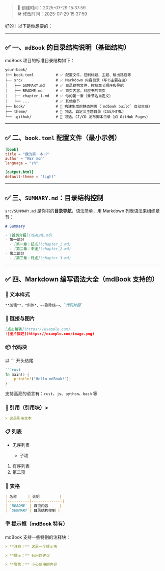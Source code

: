 <!-- timestamp inserted -->
> 📄 创建时间：2025-07-29 15:37:59  
> 🛠️ 修改时间：2025-07-29 15:37:59

好的！以下是你想要的：

---

## ✅ 一、`mdBook` 的目录结构说明（基础结构）

mdBook 项目的标准目录结构如下：

```
your-book/
├── book.toml          # ✅ 配置文件，控制标题、主题、输出路径等
├── src/               # ✅ Markdown 内容目录（写书主要在这）
│   ├── SUMMARY.md     # ✅ 目录结构文件，控制章节顺序和导航
│   ├── README.md      # ✅ 首页内容，对应书的首页
│   ├── chapter_1.md   # ✅ 你的第一章（章节名自定义）
│   └── ...            # ✅ 其他章节
├── book/              # 🔁 构建生成的静态网页（`mdbook build` 自动生成）
├── theme/             # 🎨 可选，自定义主题目录（CSS/HTML）
└── .github/           # 🚀 可选，CI/CD 发布脚本目录（如 GitHub Pages）
```

---

## ✅ 二、`book.toml` 配置文件（最小示例）

```toml
[book]
title = "我的第一本书"
author = "KEY mon"
language = "zh"

[output.html]
default-theme = "light"
```

---

## ✅ 三、`SUMMARY.md`：目录结构控制

`src/SUMMARY.md` 是你书的**目录导航**，语法简单，用 Markdown 列表语法来组织章节：

```md
# Summary

- [首页介绍](README.md)
- 第一部分
  - [第一章：起点](chapter_1.md)
  - [第二章：中途](chapter_2.md)
- 第二部分
  - [第三章：终点](chapter_3.md)
```

---

## ✅ 四、Markdown 编写语法大全（mdBook 支持的）

### 📄 文本样式

```md
**加粗**、*斜体*、~~删除线~~、`代码片段`
```

### 🔗 链接与图片

```md
[点击跳转](https://example.com)
![图片描述](https://example.com/image.png)
```

### 📦 代码块 

以 ``` 开头结尾

````md
```rust
fn main() {
    println!("Hello mdBook!");
}
````

支持高亮的语言有：`rust`、`js`、`python`、`bash` 等

### 📌 引用（引用块）> 



```md
> 这是引用文本
```

### 📋 列表 

* 无序列表

  * 子项

1. 有序列表
2. 第二项

### 📐 表格

```md
| 名称     | 说明         |
|----------|--------------|
| `README` | 首页内容     |
| `SUMMARY`| 目录结构控制 |
```

### 🪧 提示框（mdBook 特有）

mdBook 支持一些特别的注释块：

```md
> **注意：** 这是一个提示块

> **提示：** 有用的建议

> **警告：** 小心使用的内容
```
